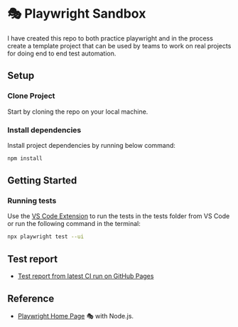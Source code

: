 # 🎭 Playwright Sandbox

I have created this repo to both practice playwright and in the process create a template project that can be used by teams to work on real projects for doing end to end test automation. 

## Setup

### Clone Project

Start by cloning the repo on your local machine. 

### Install dependencies

Install project dependencies by running below command:

```bash
npm install
```

## Getting Started

### Running tests

Use the [VS Code Extension](https://marketplace.visualstudio.com/items?itemName=ms-playwright.playwright) to run the tests in the tests folder from VS Code or run the following command in the terminal:

```bash
npx playwright test --ui
```

## Test report 

- [Test report from latest CI run on GitHub Pages](https://pramodkumaryadav.github.io/playwright-sandbox/)

## Reference

- [Playwright Home Page](https://playwright.dev/) 🎭 with Node.js.